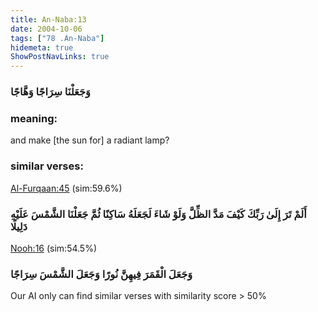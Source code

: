 ```yaml
---
title: An-Naba:13
date: 2004-10-06
tags: ["78 .An-Naba"]
hidemeta: true 
ShowPostNavLinks: true 
---
```

### وَجَعَلْنَا سِرَاجًا وَهَّاجًا
### meaning: 
and make [the sun for] a radiant lamp?
### similar verses: 

[Al-Furqaan:45](/25/45) (sim:59.6%)

### أَلَمْ تَرَ إِلَىٰ رَبِّكَ كَيْفَ مَدَّ الظِّلَّ وَلَوْ شَاءَ لَجَعَلَهُ سَاكِنًا ثُمَّ جَعَلْنَا الشَّمْسَ عَلَيْهِ دَلِيلًا

[Nooh:16](/71/16) (sim:54.5%)

### وَجَعَلَ الْقَمَرَ فِيهِنَّ نُورًا وَجَعَلَ الشَّمْسَ سِرَاجًا

Our AI only can find similar verses with similarity score > 50% 


